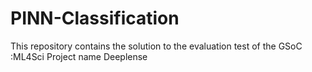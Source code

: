 # PINN-Classification
This repository contains the solution to the evaluation test of the GSoC :ML4Sci Project name Deeplense
